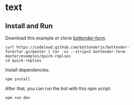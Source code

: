 # text

## Install and Run

Download this example or clone [bottender-form](https://github.com/bottenderjs/bottender-form).

```
curl https://codeload.github.com/bottenderjs/bottender-form/tar.gz/master | tar -xz --strip=2 bottender-form-master/examples/quick-replies
cd quick-replies
```

Install dependencies:

```
npm install
```

After that, you can run the bot with this npm script:

```
npm run dev
```
